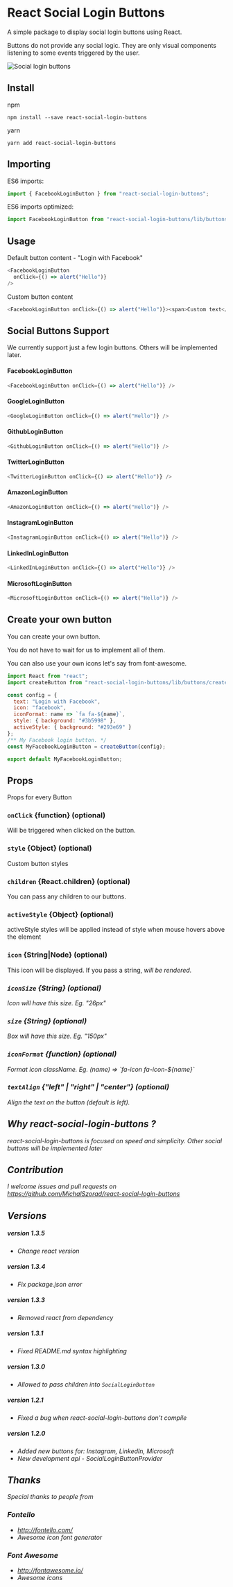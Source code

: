# React Social Login Buttons

A simple package to display social login buttons using React.

Buttons do not provide any social logic.
They are only visual components listening to some events triggered by the user.

![Social login buttons](https://raw.githubusercontent.com/MichalSzorad/react-social-login-buttons/master/examples/simple/screenshot1.jpg)

## Install

npm

```
npm install --save react-social-login-buttons
```

yarn

```
yarn add react-social-login-buttons
```

## Importing

ES6 imports:

```js
import { FacebookLoginButton } from "react-social-login-buttons";
```

ES6 imports optimized:

```js
import FacebookLoginButton from "react-social-login-buttons/lib/buttons/FacebookLoginButton";
```

## Usage

Default button content - "Login with Facebook"

```js
<FacebookLoginButton
  onClick={() => alert("Hello")}
/>
```
Custom button content

```js
<FacebookLoginButton onClick={() => alert("Hello")}><span>Custom text</span></FacebookLoginButton>
```

## Social Buttons Support

We currently support just a few login buttons. Others will be implemented later.

#### FacebookLoginButton

```js
<FacebookLoginButton onClick={() => alert("Hello")} />
```

#### GoogleLoginButton

```js
<GoogleLoginButton onClick={() => alert("Hello")} />
```

#### GithubLoginButton

```js
<GithubLoginButton onClick={() => alert("Hello")} />
```

#### TwitterLoginButton

```js
<TwitterLoginButton onClick={() => alert("Hello")} />
```

#### AmazonLoginButton

```js
<AmazonLoginButton onClick={() => alert("Hello")} />
```

#### InstagramLoginButton

```js
<InstagramLoginButton onClick={() => alert("Hello")} />
```

#### LinkedInLoginButton

```js
<LinkedInLoginButton onClick={() => alert("Hello")} />
```

#### MicrosoftLoginButton

```js
<MicrosoftLoginButton onClick={() => alert("Hello")} />
```

## Create your own button

You can create your own button.

You do not have to wait for us to implement all of them.

You can also use your own icons let's say from font-awesome.
```js
import React from "react";
import createButton from "react-social-login-buttons/lib/buttons/create-button";

const config = {
  text: "Login with Facebook",
  icon: "facebook",
  iconFormat: name => `fa fa-${name}`,
  style: { background: "#3b5998" },
  activeStyle: { background: "#293e69" }
};
/** My Facebook login button. */
const MyFacebookLoginButton = createButton(config);

export default MyFacebookLoginButton;
```
## Props

Props for every Button

### `onClick` {function} (optional)

Will be triggered when clicked on the button.

### `style` {Object} (optional)

Custom button styles

### `children` {React.children} (optional)

You can pass any children to our buttons.

### `activeStyle` {Object} (optional)

activeStyle styles will be applied instead of style when mouse hovers above the element

### `icon` {String|Node} (optional)

This icon will be displayed.
If you pass a string, <i class="" /> will be rendered.

### `iconSize` {String} (optional)

Icon will have this size. Eg. "26px"

### `size` {String} (optional)

Box will have this size. Eg. "150px"

### `iconFormat` {function} (optional)

Format icon className. Eg. (name) => \`fa-icon fa-icon-${name}\`

### `textAlign` {"left" | "right" | "center"} (optional)

Align the text on the button (default is left).

## Why react-social-login-buttons ?

react-social-login-buttons is focused on speed and simplicity.
Other social buttons will be implemented later

## Contribution

I welcome issues and pull requests on https://github.com/MichalSzorad/react-social-login-buttons

## Versions

##### version 1.3.5

* Change react version

##### version 1.3.4

* Fix package.json error

##### version 1.3.3

* Removed react from dependency

##### version 1.3.1

* Fixed README.md syntax highlighting

##### version 1.3.0

* Allowed to pass children into `SocialLoginButton`

##### version 1.2.1

* Fixed a bug when react-social-login-buttons don't compile

##### version 1.2.0

* Added new buttons for: Instagram, LinkedIn, Microsoft
* New development api - SocialLoginButtonProvider

## Thanks

Special thanks to people from

### Fontello

* http://fontello.com/
* Awesome icon font generator

### Font Awesome

* http://fontawesome.io/
* Awesome icons
